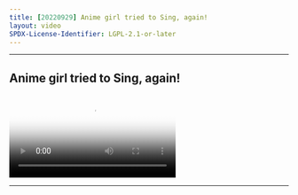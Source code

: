 ```yaml
---
title: [20220929] Anime girl tried to Sing, again!
layout: video
SPDX-License-Identifier: LGPL-2.1-or-later
---
```


---

## Anime girl tried to Sing, again!

<div class="container">
  <video id="my-video" class="video-js vjs-fluid vjs-layout-medium" poster="https://cdn.discordapp.com/attachments/1083515523846914179/1084309279156219934/20220929.jpg" preload="auto" controls="controls" data-setup='{}'>
    <source src="https://xx58j-my.sharepoint.com/:v:/g/personal/peekaboo_xx58j_onmicrosoft_com/ES7AK_P7u9FCopiBvFj3yLoBlGLCNAUhCm84sfmEdzpQJQ?download=1" type="video/mp4"/>
  </video>
</div>

---